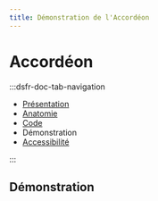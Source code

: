 ```yaml
---
title: Démonstration de l'Accordéon
---
```

# Accordéon

:::dsfr-doc-tab-navigation
- [Présentation](../index.md)
- [Anatomie](../anatomy/index.md)
- [Code](../code/index.md)
- Démonstration
- [Accessibilité](../accessibility/index.md)

:::


## Démonstration

